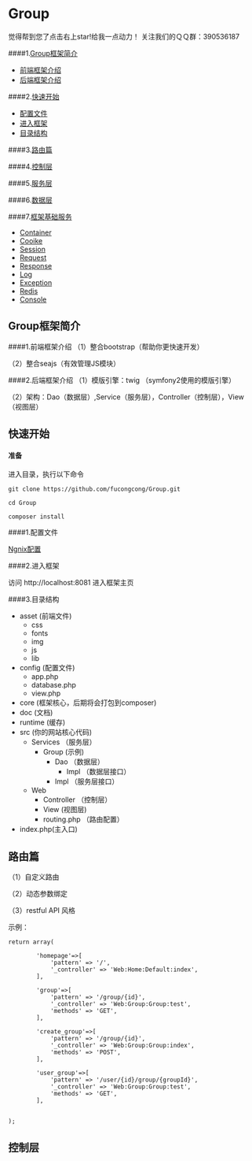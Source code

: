# Group
觉得帮到您了点击右上star!给我一点动力！
关注我们的ＱＱ群：390536187

####1.[Group框架简介](#user-content-Group框架简介)
- [前端框架介绍](#user-content-1前端框架介绍)
- [后端框架介绍](#user-content-2后端框架介绍)

####2.[快速开始](#user-content-快速开始)
- [配置文件](#user-content-1配置文件)
- [进入框架](#user-content-2进入框架)
- [目录结构](#user-content-3目录结构)

####3.[路由篇](#user-content-路由篇)

####4.[控制层](#user-content-控制层)

####5.[服务层](#user-content-服务层)

####6.[数据层](#user-content-数据层)

####7.[框架基础服务](#user-content-框架基础服务)
- [Container](#user-content-1Container)
- [Cooike](#user-content-2Cooike)
- [Session](#user-content-3Session)
- [Request](#user-content-4Request)
- [Response](#user-content-5Response)
- [Log](#user-content-6Log)
- [Exception](#user-content-7Exception)
- [Redis](#user-content-8Redis)
- [Console](#user-content-9Console)

## Group框架简介
####1.前端框架介绍
（1）整合bootstrap（帮助你更快速开发）

（2）整合seajs（有效管理JS模块）

####2.后端框架介绍
（1）模版引擎：twig （symfony2使用的模版引擎）

（2）架构：Dao（数据层）,Service（服务层），Controller（控制层），View（视图层）

## 快速开始
#### 准备
进入目录，执行以下命令

	git clone https://github.com/fucongcong/Group.git

	cd Group

	composer install

####1.配置文件

[Ngnix配置](https://github.com/fucongcong/Group/blob/master/doc/ngnix_server_config.txt)

####2.进入框架

访问 http://localhost:8081 进入框架主页

####3.目录结构
- asset (前端文件)
    - css
    - fonts
    - img
    - js
    - lib
- config (配置文件)
	- app.php
    - database.php
    - view.php
- core (框架核心，后期将会打包到composer)
- doc (文档)
- runtime (缓存)
- src (你的网站核心代码)
	- Services （服务层）
		- Group (示例)
			- Dao （数据层）
		  		- Impl （数据层接口）
		  	- Impl （服务层接口）
	- Web
	 	- Controller （控制层）
	 	- View (视图层)
	 	- routing.php （路由配置）
- index.php(主入口)

## 路由篇
（1）自定义路由

（2）动态参数绑定

（3）restful API 风格

示例：

	return array(

		    'homepage'=>[
		    	'pattern' => '/',
		    	'_controller' => 'Web:Home:Default:index',
		    ],

		    'group'=>[
		    	'pattern' => '/group/{id}',
		    	'_controller' => 'Web:Group:Group:test',
		    	'methods' => 'GET',
		    ],

		    'create_group'=>[
		        'pattern' => '/group/{id}',
		        '_controller' => 'Web:Group:Group:index',
		        'methods' => 'POST',
		    ],

		    'user_group'=>[
		    	'pattern' => '/user/{id}/group/{groupId}',
		    	'_controller' => 'Web:Group:Group:test',
		    	'methods' => 'GET',
		    ],


	);


## 控制层



